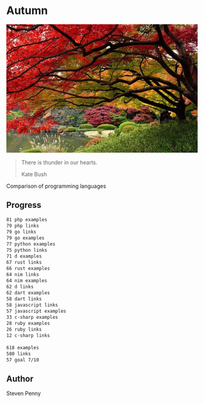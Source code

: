 # Autumn

![hero](docs/image.jpg)

> There is thunder in our hearts.
>
> Kate Bush

Comparison of programming languages

## Progress

~~~
81 php examples
79 php links
79 go links
79 go examples
77 python examples
75 python links
71 d examples
67 rust links
66 rust examples
64 nim links
64 nim examples
62 d links
62 dart examples
58 dart links
58 javascript links
57 javascript examples
33 c-sharp examples
28 ruby examples
26 ruby links
12 c-sharp links

618 examples
580 links
57 goal 7/10
~~~

## Author

Steven Penny
